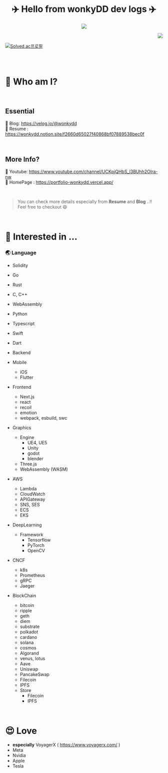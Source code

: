 <div align="center">
  

  
# ✈️ Hello from wonkyDD dev logs ✈️



  <!-- <a href="https://www.hanyang.ac.kr/"><img src="https://img.shields.io/badge/Hanyang Univ-004c86?style=flat-square&logo=Twitter&logoColor=white"/></a> -->
  <a href="https://velog.io/@wonkydd"><img src="https://img.shields.io/badge/wonkydd-3DDC84?style=flat-square&logo=Velog&logoColor=white"/></a>
  <!-- <a href="https://solved.ac/bekpshsc01"><img src="http://mazassumnida.wtf/api/mini/generate_badge?boj=bekpshsc01"/></a> -->


  <img align="right" src="https://github-readme-stats.vercel.app/api/top-langs/?username=wonkyDD&theme=dracula&exclude_repo=Computer-Science-Engineering&layout=compact&langs_count=10"/>
  <br>
 
</div>


[![Solved.ac프로필](http://mazassumnida.wtf/api/v2/generate_badge?boj=bekpshsc01)](https://solved.ac/bekpshsc01)
<!-- <div style="color: yellow"> asdf </div>-->




<br>
<br>


# 📝 Who am I?


<br>


## Essential
📌 Blog: https://velog.io/@wonkydd      
📌 Resume : https://wonkydd.notion.site/f2660d65027f40868bf07889538bec0f   


<br>


## More Info?
📌 Youtube: https://www.youtube.com/channel/UCKpjQHbS_l3BUhh2OIra-nw  
📌 HomePage : https://portfolio-wonkydd.vercel.app/   

<br>


> You can check more details especially from **Resume** and **Blog** ..!!    
Feel free to checkout 😄



<br>


# 👀  Interested in ...


### 🌏 Language
  - Solidity
  - Go
  - Rust
  - C, C++
  - WebAssembly
  - Python
  - Typescript
  - Swift
  - Dart
  
- Backend
  
- Mobile
  - iOS
  - Flutter
- Frontend
  - Next.js
  - react
  - recoil
  - emotion
  - webpack, esbuild, swc
- Graphics
  - Engine
    - UE4, UE5
    - Unity
    - godot
    - blender
  - Three.js
  - WebAssembly (WASM)
- AWS
  - Lambda
  - CloudWatch
  - APIGateway
  - SNS, SES
  - ECS
  - EKS
- DeepLearning
  - Framework
    - Tensorflow
    - PyTorch
    - OpenCV
- CNCF
  - k8s
  - Prometheus
  - gRPC
  - Jaeger
- BlockChain
  - bitcoin
  - ripple
  - geth
  - diem
  - substrate
  - polkadot
  - cardano
  - solana
  - cosmos
  - Algorand
  - venus, lotus
  - Aave
  - Uniswap
  - PancakeSwap
  - Filecoin
  - IPFS
  - Store
    - Filecoin
    - IPFS

<br>



# 😍 Love
- **especially** VoyagerX ( https://www.voyagerx.com/ )  
- Meta  
- Nvidia  
- Apple   
- Tesla

